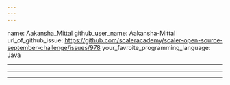 ```yaml
---
---
---
```


name: Aakansha_Mittal
github_user_name: Aakansha-Mittal
url_of_github_issue: https://github.com/scaleracademy/scaler-open-source-september-challenge/issues/978
your_favroite_programming_language: Java

---
---
---

